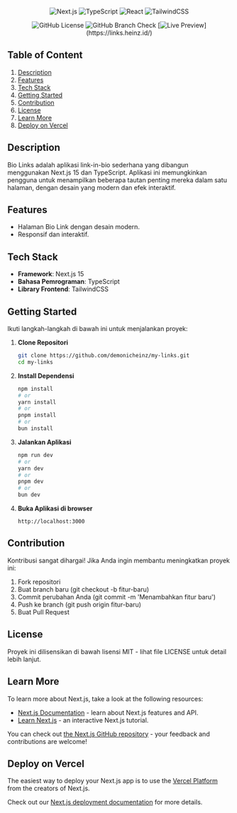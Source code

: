 <div align="center">

<!-- ![Banner](/assets/banner.png) -->

<br>

![Next.js](https://img.shields.io/badge/Next.js-black?logo=nextdotjs&labelColor=black)
![TypeScript](https://img.shields.io/badge/TypeScript-black?logo=typescript&labelColor=black)
![React](https://img.shields.io/badge/React-black?logo=react&labelColor=black)
![TailwindCSS](https://img.shields.io/badge/TailwindCSS-black?logo=tailwindcss&labelColor=black)

![GitHub License](https://img.shields.io/github/license/demonicheinz/my-links?logo=github&label=License)
![GitHub Branch Check](https://img.shields.io/github/check-runs/demonicheinz/my-links/main?logo=github&label=Checks)
[![Live Preview](https://img.shields.io/badge/Live%20Preview-➚-blue?)](https://links.heinz.id/)

</div>

## Table of Content

1. [Description](#description)
2. [Features](#features)
3. [Tech Stack](#tech-stack)
4. [Getting Started](#getting-started)
5. [Contribution](#contribution)
6. [License](#license)
7. [Learn More](#learn-more)
8. [Deploy on Vercel](#deploy-on-vercel)

## Description

Bio Links adalah aplikasi link-in-bio sederhana yang dibangun menggunakan Next.js 15 dan TypeScript. Aplikasi ini memungkinkan pengguna untuk menampilkan beberapa tautan penting mereka dalam satu halaman, dengan desain yang modern dan efek interaktif.

## Features

- Halaman Bio Link dengan desain modern.
- Responsif dan interaktif.

## Tech Stack

- **Framework**: Next.js 15
- **Bahasa Pemrograman**: TypeScript
- **Library Frontend**: TailwindCSS

## Getting Started

Ikuti langkah-langkah di bawah ini untuk menjalankan proyek:

1.  **Clone Repositori**

    ```bash
    git clone https://github.com/demonicheinz/my-links.git
    cd my-links
    ```

2.  **Install Dependensi**

    ```bash
    npm install
    # or
    yarn install
    # or
    pnpm install
    # or
    bun install
    ```

3.  **Jalankan Aplikasi**

    ```bash
    npm run dev
    # or
    yarn dev
    # or
    pnpm dev
    # or
    bun dev
    ```

4.  **Buka Aplikasi di browser**

    ```
    http://localhost:3000
    ```

## Contribution

Kontribusi sangat dihargai! Jika Anda ingin membantu meningkatkan proyek ini:

1. Fork repositori
2. Buat branch baru (git checkout -b fitur-baru)
3. Commit perubahan Anda (git commit -m 'Menambahkan fitur baru')
4. Push ke branch (git push origin fitur-baru)
5. Buat Pull Request

## License

Proyek ini dilisensikan di bawah lisensi MIT - lihat file LICENSE untuk detail lebih lanjut.

## Learn More

To learn more about Next.js, take a look at the following resources:

- [Next.js Documentation](https://nextjs.org/docs) - learn about Next.js features and API.
- [Learn Next.js](https://nextjs.org/learn) - an interactive Next.js tutorial.

You can check out [the Next.js GitHub repository](https://github.com/vercel/next.js) - your feedback and contributions are welcome!

## Deploy on Vercel

The easiest way to deploy your Next.js app is to use the [Vercel Platform](https://vercel.com/new?utm_medium=default-template&filter=next.js&utm_source=create-next-app&utm_campaign=create-next-app-readme) from the creators of Next.js.

Check out our [Next.js deployment documentation](https://nextjs.org/docs/app/building-your-application/deploying) for more details.
